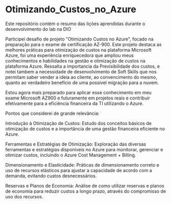 # Otimizando_Custos_no_Azure
Este repositório contém o resumo das lições aprendidas durante o desenvolvimento do lab na DIO

Participei desafio de projeto "Otimizando Custos no Azure", focado na preparação para o exame de certificação AZ-900. 
Este projeto destaca as melhores práticas para otimização de custos na plataforma Microsoft Azure, foi uma experiência enriquecedora que ampliou meus conhecimentos e habilidades na gestão e otimização de custos na plataforma Azure.
Ressalta a importancia da Previsibilidade dos custos, e notei tambem a necessidade de desenvolvimento de Soft Skills que nos permitam saber vender a ideia ao cliente, ao convencimento do mesmo, quanto ao verdadeiro benefício de uma possível migração para a nuvem.

Estou agora mais preparado para aplicar esse conhecimento em meu exame Microsoft AZ900  e futuramente em projetos reais e contribuir efetivamente para a eficiência financeira da TI utilizando o Azure.

Pontos que considerei de grande relevância:

Introdução à Otimização de Custos:
Estudo dos conceitos básicos de otimização de custos e a importância de uma gestão financeira eficiente no Azure.

Ferramentas e Estratégias de Otimização:
Exploração das diversas ferramentas e estratégias disponíveis no Azure para monitorar, gerenciar e otimizar custos, incluindo o Azure Cost Management + Billing.

Dimensionamento e Elasticidade:
Práticas de dimensionamento correto e uso de recursos elásticos para ajustar a capacidade de acordo com a demanda, evitando custos desnecessários.

Reservas e Planos de Economia:
Análise de como utilizar reservas e planos de economia para reduzir custos a longo prazo, através do compromisso de uso dos recursos.
